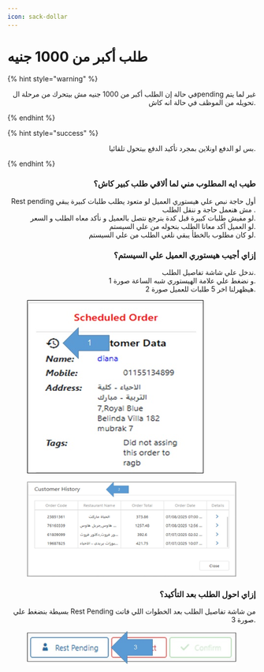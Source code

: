 ```yaml
---
icon: sack-dollar
---
```


# طلب أكبر من 1000 جنيه

{% hint style="warning" %}
<p align="right">في حالة إن الطلب أكبر من 1000 جنيه مش بيتحرك من مرحلة الpending غير لما يتم تحويله من الموظف في حالة انه كاش.</p>
{% endhint %}

{% hint style="success" %}
<p align="right">بس لو الدفع اونلاين بمجرد تأكيد الدفع بيتحول تلقائيا.</p>
{% endhint %}

<h3 align="right">طيب ايه المطلوب مني لما ألاقي طلب كبير كاش؟</h3>

<p align="right">Rest pending أول حاجة نبص علي هيستوري العميل لو متعود يطلب طلبات كبيرة يبقي مش هنعمل حاجة و ننقل الطلب .
<br>لو مفيش طلبات كبيرة قبل كدة بنرجع نتصل بالعميل و نأكد معاه الطلب و السعر.
<br>لو العميل أكد معانا الطلب بنحوله من علي السيستم.
<br>لو كان مطلوب بالخطأ يبقي نلغي الطلب من علي السيستم.</p>

<h3 align="right">إزاي أجيب هيستوري العميل علي السيستم؟</h3>

<p align="right">ندخل علي شاشة تفاصيل الطلب.
<br>و نضغط علي علامة الهيستوري شبه الساعة صورة 1.
<br>هيظهرلنا اخر 5 طلبات للعميل صورة 2.</p>

<div><figure><img src=".gitbook/assets/Big Order1.jpg" alt=""><figcaption></figcaption></figure> <figure><img src=".gitbook/assets/Big Order2.jpg" alt=""><figcaption></figcaption></figure></div>

<h3 align="right">إزاي احول الطلب بعد التأكيد؟</h3>

<p align="right">بسيطة بنضغط علي Rest Pending من شاشة تفاصيل الطلب بعد الخطوات اللي فاتت صورة 3.</p>

<figure><img src=".gitbook/assets/Big Order3.jpg" alt=""><figcaption></figcaption></figure>
